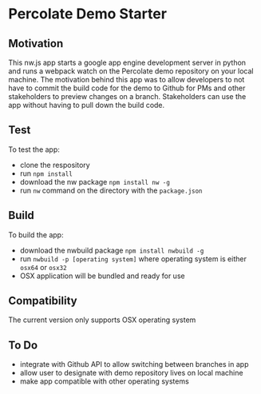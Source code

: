 # Percolate Demo Starter



## Motivation

This nw.js app starts a google app engine development server in python and runs a webpack watch on the Percolate demo repository on your local machine.  The motivation behind this app was to allow developers to not have to commit the build code for the demo to Github for PMs and other stakeholders to preview changes on a branch.  Stakeholders can use the app without having to pull down the build code.

## Test

To test the app:

- clone the respository
- run `npm install`
- download the nw package `npm install nw -g`
- run `nw` command on the directory with the `package.json`

## Build

To build the app:
- download the nwbuild package `npm install nwbuild -g`
- run `nwbuild -p [operating system]` where operating system is either `osx64` or `osx32`
- OSX application will be bundled and ready for use



## Compatibility

The current version only supports OSX operating system

## To Do
- integrate with Github API to allow switching between branches in app
- allow user to designate with demo repository lives on local machine
- make app compatible with other operating systems
